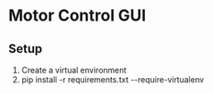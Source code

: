 # Motor Control GUI

## Setup
1. Create a virtual environment
2. pip install -r requirements.txt --require-virtualenv